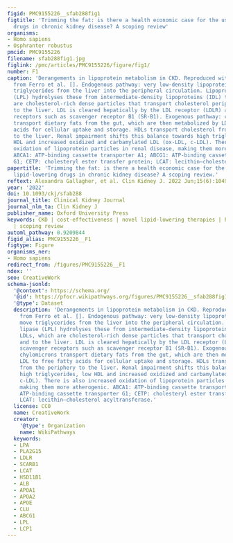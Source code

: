 ```yaml
---
figid: PMC9155226__sfab288fig1
figtitle: 'Trimming the fat: is there a health economic case for the use of new lipid-lowering
  drugs in chronic kidney disease? A scoping review'
organisms:
- Homo sapiens
- Osphranter robustus
pmcid: PMC9155226
filename: sfab288fig1.jpg
figlink: /pmc/articles/PMC9155226/figure/fig1/
number: F1
caption: 'Derangements in lipoprotein metabolism in CKD. Reproduced with permission
  from Ferro et al. []. Endogenous pathway: very low-density lipoproteins (VLDL) move
  triglycerides from the liver into the peripheral circulation. Lipoprotein lipase
  (LPL) hydrolyses these from intermediate-density lipoproteins (IDL) to LDLs, which
  are cholesterol-rich dense particles that transport cholesterol peripherally and
  to the liver. LDL is cleared hepatically by the LDL receptor (LDLR) and by scavenger
  receptors such as scavenger receptor B1 (SR-B1). Exogenous pathway: chylomicrons
  transport dietary fats from the gut, which are then metabolized by LDL to free fatty
  acids for cellular uptake and storage. HDLs transport cholesterol from the periphery
  to the liver. Renal impairment shifts this balance towards high triglycerides, low
  HDL and increased oxidized and carbamylated LDL (ox-LDL, c-LDL). There is also increased
  oxidation of lipoprotein particles in renal disease, making them more atherogenic.
  ABCA1: ATP-binding cassette transporter A1; ABCG1: ATP-binding cassette transporter
  G1; CETP: cholesteryl ester transfer protein; LCAT: lecithin–cholesterol acyltransferase.'
papertitle: 'Trimming the fat: is there a health economic case for the use of new
  lipid-lowering drugs in chronic kidney disease? A scoping review.'
reftext: Alexandra Gallagher, et al. Clin Kidney J. 2022 Jun;15(6):1049-1059.
year: '2022'
doi: 10.1093/ckj/sfab288
journal_title: Clinical Kidney Journal
journal_nlm_ta: Clin Kidney J
publisher_name: Oxford University Press
keywords: CKD | cost-effectiveness | novel lipid-lowering therapies | PCSK9 inhibitor
  | scoping review
automl_pathway: 0.9209844
figid_alias: PMC9155226__F1
figtype: Figure
organisms_ner:
- Homo sapiens
redirect_from: /figures/PMC9155226__F1
ndex: ''
seo: CreativeWork
schema-jsonld:
  '@context': https://schema.org/
  '@id': https://pfocr.wikipathways.org/figures/PMC9155226__sfab288fig1.html
  '@type': Dataset
  description: 'Derangements in lipoprotein metabolism in CKD. Reproduced with permission
    from Ferro et al. []. Endogenous pathway: very low-density lipoproteins (VLDL)
    move triglycerides from the liver into the peripheral circulation. Lipoprotein
    lipase (LPL) hydrolyses these from intermediate-density lipoproteins (IDL) to
    LDLs, which are cholesterol-rich dense particles that transport cholesterol peripherally
    and to the liver. LDL is cleared hepatically by the LDL receptor (LDLR) and by
    scavenger receptors such as scavenger receptor B1 (SR-B1). Exogenous pathway:
    chylomicrons transport dietary fats from the gut, which are then metabolized by
    LDL to free fatty acids for cellular uptake and storage. HDLs transport cholesterol
    from the periphery to the liver. Renal impairment shifts this balance towards
    high triglycerides, low HDL and increased oxidized and carbamylated LDL (ox-LDL,
    c-LDL). There is also increased oxidation of lipoprotein particles in renal disease,
    making them more atherogenic. ABCA1: ATP-binding cassette transporter A1; ABCG1:
    ATP-binding cassette transporter G1; CETP: cholesteryl ester transfer protein;
    LCAT: lecithin–cholesterol acyltransferase.'
  license: CC0
  name: CreativeWork
  creator:
    '@type': Organization
    name: WikiPathways
  keywords:
  - LPA
  - PLA2G15
  - LDLR
  - SCARB1
  - LCAT
  - HSD11B1
  - ALB
  - APOA1
  - APOA2
  - APOE
  - CLU
  - ABCG1
  - LPL
  - LCP1
---
```

